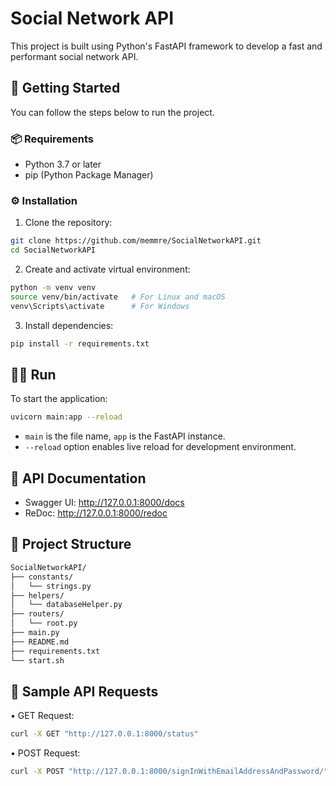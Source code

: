 # Social Network API

This project is built using Python's FastAPI framework to develop a fast and performant social network API.

## 🚀 Getting Started

You can follow the steps below to run the project.

### 📦 Requirements

- Python 3.7 or later
- pip (Python Package Manager)

### ⚙️ Installation

1. Clone the repository:
```bash
git clone https://github.com/memmre/SocialNetworkAPI.git
cd SocialNetworkAPI
```

2.	Create and activate virtual environment:
```bash
python -m venv venv
source venv/bin/activate   # For Linux and macOS
venv\Scripts\activate      # For Windows
```

3.	Install dependencies:
```bash
pip install -r requirements.txt
```

## 🏃‍♂️ Run

To start the application:

```bash
uvicorn main:app --reload
````

- ```main``` is the file name, ```app``` is the FastAPI instance.
- ```--reload``` option enables live reload for development environment.

## 🔗 API Documentation
- Swagger UI: http://127.0.0.1:8000/docs
- ReDoc: http://127.0.0.1:8000/redoc

## 📂 Project Structure
```bash
SocialNetworkAPI/
├── constants/
│   └── strings.py
├── helpers/
│   └── databaseHelper.py
├── routers/
│   └── root.py
├── main.py
├── README.md
├── requirements.txt
└── start.sh
```

## 📝 Sample API Requests
• GET Request:
```bash
curl -X GET "http://127.0.0.1:8000/status"
```
• POST Request:
```bash
curl -X POST "http://127.0.0.1:8000/signInWithEmailAddressAndPassword/" -H "Content-Type: application/json" -d '{"emailAddress": "johndoe@example.com", "password": "Passw0rd!"}'
```
